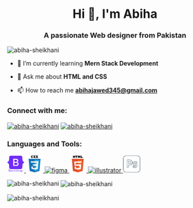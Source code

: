 <h1 align="center">Hi 👋, I'm Abiha</h1>
<h3 align="center">A passionate Web designer from Pakistan</h3>

<p align="left"> <img src="https://komarev.com/ghpvc/?username=abiha-sheikhani&label=Profile%20views&color=0e75b6&style=flat" alt="abiha-sheikhani" /> </p>

- 🌱 I’m currently learning **Mern Stack Development**

- 💬 Ask me about **HTML and CSS**

- 📫 How to reach me **abihajawed345@gmail.com**

<h3 align="left">Connect with me:</h3>
<p align="left">
<a href="https://linkedin.com/in/abiha-sheikhani" target="blank"><img align="center" src="https://raw.githubusercontent.com/rahuldkjain/github-profile-readme-generator/master/src/images/icons/Social/linked-in-alt.svg" alt="abiha-sheikhani" height="30" width="40" /></a>
<a href="https://instagram.com/abiha-sheikhani" target="blank"><img align="center" src="https://raw.githubusercontent.com/rahuldkjain/github-profile-readme-generator/master/src/images/icons/Social/instagram.svg" alt="abiha-sheikhani" height="30" width="40" /></a>
</p>

<h3 align="left">Languages and Tools:</h3>
<p align="left"> <a href="https://getbootstrap.com" target="_blank" rel="noreferrer"> <img src="https://raw.githubusercontent.com/devicons/devicon/master/icons/bootstrap/bootstrap-plain-wordmark.svg" alt="bootstrap" width="40" height="40"/> </a> <a href="https://www.w3schools.com/css/" target="_blank" rel="noreferrer"> <img src="https://raw.githubusercontent.com/devicons/devicon/master/icons/css3/css3-original-wordmark.svg" alt="css3" width="40" height="40"/> </a> <a href="https://www.figma.com/" target="_blank" rel="noreferrer"> <img src="https://www.vectorlogo.zone/logos/figma/figma-icon.svg" alt="figma" width="40" height="40"/> </a> <a href="https://www.w3.org/html/" target="_blank" rel="noreferrer"> <img src="https://raw.githubusercontent.com/devicons/devicon/master/icons/html5/html5-original-wordmark.svg" alt="html5" width="40" height="40"/> </a> <a href="https://www.adobe.com/in/products/illustrator.html" target="_blank" rel="noreferrer"> <img src="https://www.vectorlogo.zone/logos/adobe_illustrator/adobe_illustrator-icon.svg" alt="illustrator" width="40" height="40"/> </a> <a href="https://www.photoshop.com/en" target="_blank" rel="noreferrer"> <img src="https://raw.githubusercontent.com/devicons/devicon/master/icons/photoshop/photoshop-line.svg" alt="photoshop" width="40" height="40"/> </a> </p>

<p><img align="left" src="https://github-readme-stats.vercel.app/api/top-langs?username=abiha-sheikhani&show_icons=true&locale=en&layout=compact" alt="abiha-sheikhani" /></p>

<p>&nbsp;<img align="center" src="https://github-readme-stats.vercel.app/api?username=abiha-sheikhani&show_icons=true&locale=en" alt="abiha-sheikhani" /></p>

<p><img align="center" src="https://github-readme-streak-stats.herokuapp.com/?user=abiha-sheikhani&" alt="abiha-sheikhani" /></p>
